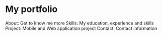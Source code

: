 # My portfolio

About: Get to know me more
Skills: My education, experience and skills
Project: Mobile and Web application project
Contact: Contact information
